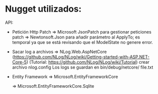 # Nugget utilizados:

API:

- Petición Http Patch
  => Microsoft JsonPatch para gestionar peticiones patch
  => Newtonsoft.Json para añadir parámetro al ApplyTo; es temporal ya que se está revisando que el ModelState no genere error.

- Sacar log a archivos
  => NLog.Web.AspNetCore (https://github.com/NLog/NLog/wiki/Getting-started-with-ASP.NET-Core-5)
  (Tutorial: https://github.com/NLog/NLog/wiki/Tutorial)
  crear archivo nlog.config
  Los logs se guardan en bin/debug/netcore/ file.txt

- Entity Framework
  => Microsoft.EntityFrameworkCore

  => Microsoft.EntityFrameworkCore.Sqlite

